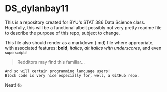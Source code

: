 # DS_dylanbay11

This is a repository created for BYU's STAT 386 Data Science class. 
Hopefully, this will be a functional albeit possibly not very pretty 
readme file to describe the purpose of this repo, subject to change.

This file also should render as a markdown (.md) file where appropriate, 
with associated features: **bold**, *italics*, _alt italics with 
underscores_, and even <sup>superscripts</sub>!

> Redditors may find this familiar...

```
And so will certain programming language users!
Block code is very nice especially for, well, a GitHub repo.
```

Neat!
:+1:
